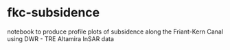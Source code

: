 # fkc-subsidence
notebook to produce profile plots of subsidence along the Friant-Kern Canal using DWR - TRE Altamira InSAR data
